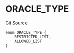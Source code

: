 # ORACLE_TYPE
[Git Source](https://github.com/thrackle-io/rules-protocol/blob/121468a758a67e73dd1df571fd4e956242c3c973/src/economic/ruleStorage/RuleCodeData.sol)


```solidity
enum ORACLE_TYPE {
    RESTRICTED_LIST,
    ALLOWED_LIST
}
```

